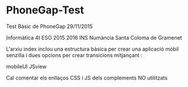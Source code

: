 # PhoneGap-Test

Test Bàsic de PhoneGap
29/11/2015


Informàtica 4t ESO 2015 2016
INS Numància 
Santa Coloma de Gramenet


L'arxiu index inclou una estructura bàsica per crear una 
aplicació mòbil senzilla i dues opcions per crear transicions
mitjançant :

mobileUI
JSview

Cal comentar els enllaços CSS i JS dels complements NO utilitzats

